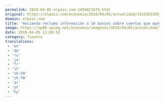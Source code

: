 ```yaml
---
permalink: 2018-04-05-elpais.com-1456021679.html
original: https://elpais.com/economia/2018/04/05/actualidad/1522925585_848445.html#?ref=rss&format=simple&link=link
domain: elpais.com
title: 'Hacienda reclama información a 16 bancos sobre cuentas que operen con criptomonedas'
image: https://ep00.epimg.net/economia/imagenes/2018/04/05/actualidad/1522925585_848445_1522925810_rrss_normal.jpg
date: 2018-04-05 11:09:52
category: finance
translations: 
 - 'en'
 - 'de'
 - 'ru'
 - 'ja'
 - 'fr'
 - 'it'
 - 'zh-CN'
 - 'zh-TW'
 - 'ar'
 - 'pt'
 - 'hy'
---
```


